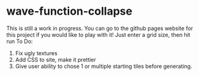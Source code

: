 # wave-function-collapse
This is still a work in progress. You can go to the github pages website for this project if you would like to play with it! Just enter a grid size, then hit run
To Do:
1) Fix ugly textures
2) Add CSS to site, make it prettier
3) Give user ability to chose 1 or multiple starting tiles before generating.

